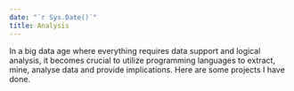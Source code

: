 ```yaml
---
date: "`r Sys.Date()`"
title: Analysis
---
```

In a big data age where everything requires data support and logical analysis, it becomes crucial to utilize programming languages to extract, mine, analyse data and provide implications. Here are some projects I have done.